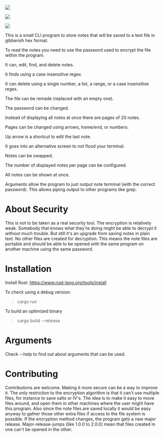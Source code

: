 ![](http://i.imgur.com/XriIvL7.png)

![](http://i.imgur.com/9Xmz8We.png)

![](http://i.imgur.com/6Dbs9Rj.png)

This is a small CLI program to store notes that will be saved to a text file in gibberish hex format.

To read the notes you need to use the password used to encrypt the file within the program.

It can, edit, find, and delete notes.

It finds using a case insensitive regex.

It can delete using a single number, a list, a range, or a case insensitive regex.

The file can be remade (replaced with an empty one).

The password can be changed.

Instead of displaying all notes at once there are pages of 20 notes.

Pages can be changed using arrows, home/end, or numbers.

Up arrow is a shortcut to edit the last note.

It goes into an alternative screen to not flood your terminal.

Notes can be swapped.

The number of displayed notes per page can be configured.

All notes can be shown at once.

Arguments allow the program to just output note terminal (with the correct password).
This allows piping output to other programs like grep.

# About Security

This is not to be taken as a real security tool. The encryption is relatively weak.
Somebody that knows what they're doing might be able to decrypt it without much trouble.
But still it's an upgrade from saving notes in plain text.
No other files are created for decryption. This means the note files are portable and 
should be able to be opened with the same program on another machine using the same password.

# Installation

Install Rust: https://www.rust-lang.org/tools/install

To check using a debug version:
>cargo run

To build an optimized binary
>cargo build --release

# Arguments
Check --help to find out about arguments that can be used.

# Contributing
Contributions are welcome. Making it more secure can be a way to improve it.
The only restriction to the encryption algorithm is that it can't use multiple files,
for instance to save salts or IV's. The idea is to make it easy to move files around,
and open them in other machines where the user might have this program. Also since the 
note files are saved locally it would be easy anyway to gather those other extra files
if access to the file system is possible.
If the encryption method changes, the program gets a new major release.
Major-release-jumps (like 1.0.0 to 2.0.0) mean that files created in one can't
be opened in the other.
